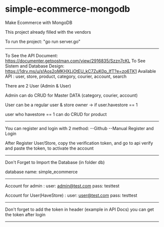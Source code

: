 # simple-ecommerce-mongodb
Make Ecommerce with MongoDB 

This project already filled with the vendors

To run the project:
    "go run server.go"

----------------------------------------------------------------------------------------
To See the API Document: https://documenter.getpostman.com/view/2916835/Szzn7cKL
To See Sistem and Database Design: https://1drv.ms/u/s!Aos2oMKHXLjOtEU_kC7ZuK0p_IfT?e=zo6TK1
Available API : user, store, product, category, courier, account, search

There are 2 User (Admin & User)

Admin can do CRUD for Master DATA (category, courier, account)

User can be a regular user & store owner -> if user.havestore == 1

user who havestore == 1 can do CRUD for product

----------------------------------------------------------------------------------------
You can register and login with 2 method:
    --Github
    --Manual Register and Login

After Register User/Store, copy the verification token, and go to api verify and paste the token, to activate the account

----------------------------------------------------------------------------------------
Don't Forget to Import the Database (in folder db)

database name: simple_ecommerce

----------------------------------------------------------------------------------------
Account for admin :
    user: admin@test.com
    pass: testtest

Account for User(HaveStore) :
    user: user@test.com
    pass: testtest

----------------------------------------------------------------------------------------
Don't forget to add the token in header (example in API Docs)
you can get the token after login

----------------------------------------------------------------------------------------
